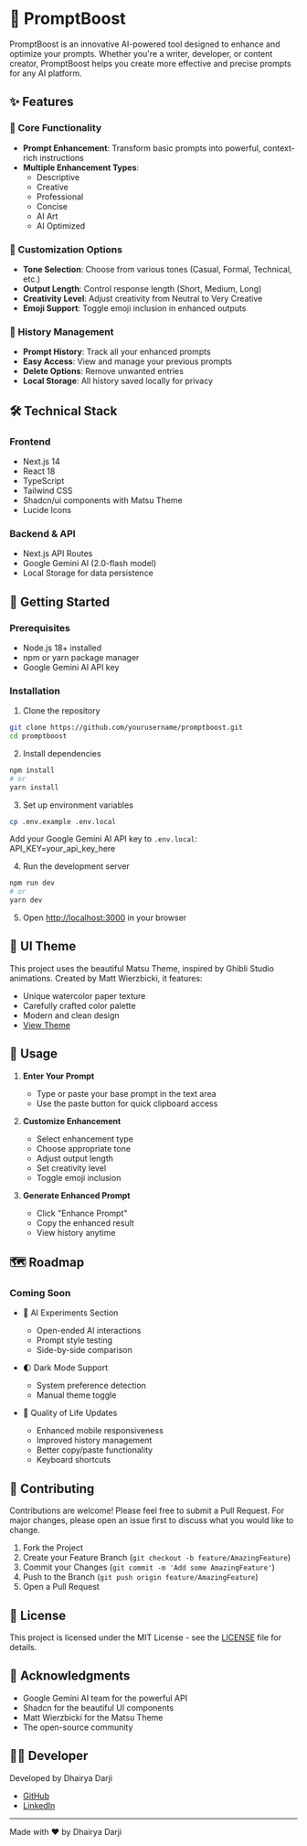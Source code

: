 # 🚀 PromptBoost

PromptBoost is an innovative AI-powered tool designed to enhance and optimize your prompts. Whether you're a writer, developer, or content creator, PromptBoost helps you create more effective and precise prompts for any AI platform.

<!-- ![PromptBoost Banner](public/banner.png) -->

## ✨ Features

### 🎯 Core Functionality

- **Prompt Enhancement**: Transform basic prompts into powerful, context-rich instructions
- **Multiple Enhancement Types**:
  - Descriptive
  - Creative
  - Professional
  - Concise
  - AI Art
  - AI Optimized

### 🎨 Customization Options

- **Tone Selection**: Choose from various tones (Casual, Formal, Technical, etc.)
- **Output Length**: Control response length (Short, Medium, Long)
- **Creativity Level**: Adjust creativity from Neutral to Very Creative
- **Emoji Support**: Toggle emoji inclusion in enhanced outputs

### 📝 History Management

- **Prompt History**: Track all your enhanced prompts
- **Easy Access**: View and manage your previous prompts
- **Delete Options**: Remove unwanted entries
- **Local Storage**: All history saved locally for privacy

## 🛠️ Technical Stack

### Frontend

- Next.js 14
- React 18
- TypeScript
- Tailwind CSS
- Shadcn/ui components with Matsu Theme
- Lucide Icons

### Backend & API

- Next.js API Routes
- Google Gemini AI (2.0-flash model)
- Local Storage for data persistence

## 🚀 Getting Started

### Prerequisites

- Node.js 18+ installed
- npm or yarn package manager
- Google Gemini AI API key

### Installation

1. Clone the repository

```bash
git clone https://github.com/yourusername/promptboost.git
cd promptboost
```

2. Install dependencies

```bash
npm install
# or
yarn install
```

3. Set up environment variables

```bash
cp .env.example .env.local
```

Add your Google Gemini AI API key to `.env.local`:
API_KEY=your_api_key_here

4. Run the development server

```bash
npm run dev
# or
yarn dev
```

5. Open [http://localhost:3000](http://localhost:3000) in your browser

## 🎨 UI Theme

This project uses the beautiful Matsu Theme, inspired by Ghibli Studio animations. Created by Matt Wierzbicki, it features:

- Unique watercolor paper texture
- Carefully crafted color palette
- Modern and clean design
- [View Theme](https://matsu-theme.vercel.app/)

## 📱 Usage

1. **Enter Your Prompt**

   - Type or paste your base prompt in the text area
   - Use the paste button for quick clipboard access

2. **Customize Enhancement**

   - Select enhancement type
   - Choose appropriate tone
   - Adjust output length
   - Set creativity level
   - Toggle emoji inclusion

3. **Generate Enhanced Prompt**
   - Click "Enhance Prompt"
   - Copy the enhanced result
   - View history anytime

## 🗺️ Roadmap

### Coming Soon

- 🧪 AI Experiments Section

  - Open-ended AI interactions
  - Prompt style testing
  - Side-by-side comparison

- 🌓 Dark Mode Support

  - System preference detection
  - Manual theme toggle

- 🔄 Quality of Life Updates
  - Enhanced mobile responsiveness
  - Improved history management
  - Better copy/paste functionality
  - Keyboard shortcuts

## 👥 Contributing

Contributions are welcome! Please feel free to submit a Pull Request. For major changes, please open an issue first to discuss what you would like to change.

1. Fork the Project
2. Create your Feature Branch (`git checkout -b feature/AmazingFeature`)
3. Commit your Changes (`git commit -m 'Add some AmazingFeature'`)
4. Push to the Branch (`git push origin feature/AmazingFeature`)
5. Open a Pull Request

## 📄 License

This project is licensed under the MIT License - see the [LICENSE](LICENSE) file for details.

## 🙏 Acknowledgments

- Google Gemini AI team for the powerful API
- Shadcn for the beautiful UI components
- Matt Wierzbicki for the Matsu Theme
- The open-source community

## 👨‍💻 Developer

Developed by Dhairya Darji

- [GitHub](https://github.com/yourusername)
- [LinkedIn](https://linkedin.com/in/yourusername)

---

Made with ❤️ by Dhairya Darji
